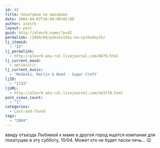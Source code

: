 ```yaml
---
id: 42
title: покатушки на выходных
date: 2004-04-07T16:04:00+02:00
author: alexrb
layout: post
guid: http://alexrb.name/?p=42
permalink: /2004/04/pokatushky-na-vyihodnyih/
lj_itemid:
  - "33"
lj_permalink:
  - http://alexrb-aka-ral.livejournal.com/8479.html
lj_current_mood:
  - optimistic
lj_current_music:
  - 'Medeski, Martin & Wood - Sugar Craft'
ljID:
  - "1733"
ljURL:
  - http://alexrb-aka-ral.livejournal.com/443778.html
post_views_count:
  - "1"
categories:
  - Lost-and-found
tags:
  - "2004"
---
```

ввиду отъезда Любимой к маме в другой город ищется компания для покатушек в эту субботу, 10/04. Может кто не будет паски печь&#8230; 😉